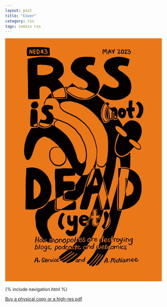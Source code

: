 ```yaml
---
layout: post
title: "Cover"
category: rss
tags: comics rss
---
```


![Cover](/assets/riprss/0.png)

{% include navigation.html %}

[Buy a physical copy ](https://audmcname.bigcartel.com)[or a high-res pdf](https://audmcname.itch.io)
